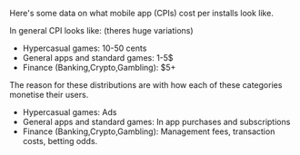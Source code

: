Here's some data on what mobile app (CPIs) cost per installs look like. 

In general CPI looks like: (theres huge variations)
- Hypercasual games: 10-50 cents
- General apps and standard games: 1-5$
- Finance (Banking,Crypto,Gambling): $5+

The reason for these distributions are with how each of these categories monetise their users.
- Hypercasual games: Ads
- General apps and standard games: In app purchases and subscriptions
- Finance (Banking,Crypto,Gambling): Management fees, transaction costs, betting odds.